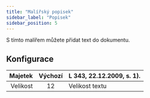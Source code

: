 ```yaml
---
title: "Malířský popisek"
sidebar_label: "Popisek"
sidebar_position: 5
---
```


S tímto malířem můžete přidat text do dokumentu.

## Konfigurace

|  Majetek | Výchozí | L 343, 22.12.2009, s. 1). |
| --------:|:-------:|:------------------------- |
| Velikost |   12    | Velikost textu            |
